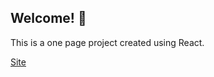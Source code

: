 ## Welcome! 👋
This is a one page project created using React.

[Site](https://react-project-j3llugj6l-almeidagabriel01.vercel.app)